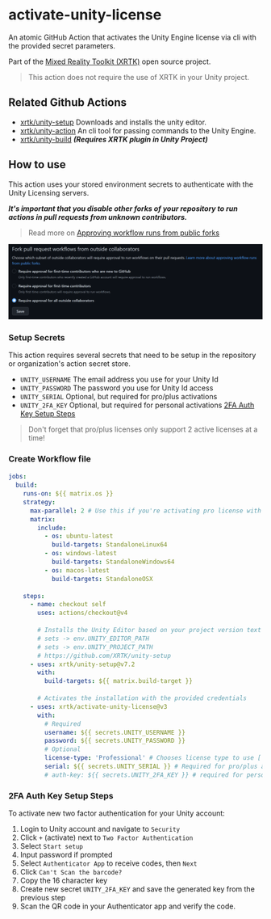 # activate-unity-license

An atomic GitHub Action that activates the Unity Engine license via cli with the provided secret parameters.

Part of the [Mixed Reality Toolkit (XRTK)](https://github.com/XRTK) open source project.

> This action does not require the use of XRTK in your Unity project.

## Related Github Actions

* [xrtk/unity-setup](https://github.com/XRTK/unity-setup) Downloads and installs the unity editor.
* [xrtk/unity-action](https://github.com/XRTK/unity-action) An cli tool for passing commands to the Unity Engine.
* [xrtk/unity-build](https://github.com/XRTK/unity-build) ***(Requires XRTK plugin in Unity Project)***

## How to use

This action uses your stored environment secrets to authenticate with the Unity Licensing servers.

***It's important that you disable other forks of your repository to run actions in pull requests from unknown contributors.***

> Read more on [Approving workflow runs from public forks](
https://docs.github.com/en/actions/managing-workflow-runs/approving-workflow-runs-from-public-forks)

[![Managing GitHub Actions settings for a repository](RecommendedSecuritySettings.png)](https://docs.github.com/en/repositories/managing-your-repositorys-settings-and-features/enabling-features-for-your-repository/managing-github-actions-settings-for-a-repository)

### Setup Secrets

This action requires several secrets that need to be setup in the repository or organization's action secret store.

* `UNITY_USERNAME` The email address you use for your Unity Id
* `UNITY_PASSWORD` The password you use for Unity Id access
* `UNITY_SERIAL` Optional, but required for pro/plus activations
* `UNITY_2FA_KEY` Optional, but required for personal activations [2FA Auth Key Setup Steps](#2fa-auth-key-setup-steps)

> Don't forget that pro/plus licenses only support 2 active licenses at a time!

### Create Workflow file

```yml
jobs:
  build:
    runs-on: ${{ matrix.os }}
    strategy:
      max-parallel: 2 # Use this if you're activating pro license with matrix
      matrix:
        include:
          - os: ubuntu-latest
            build-targets: StandaloneLinux64
          - os: windows-latest
            build-targets: StandaloneWindows64
          - os: macos-latest
            build-targets: StandaloneOSX

    steps:
      - name: checkout self
        uses: actions/checkout@v4

        # Installs the Unity Editor based on your project version text file
        # sets -> env.UNITY_EDITOR_PATH
        # sets -> env.UNITY_PROJECT_PATH
        # https://github.com/XRTK/unity-setup
      - uses: xrtk/unity-setup@v7.2
        with:
          build-targets: ${{ matrix.build-target }}

        # Activates the installation with the provided credentials
      - uses: xrtk/activate-unity-license@v3
        with:
          # Required
          username: ${{ secrets.UNITY_USERNAME }}
          password: ${{ secrets.UNITY_PASSWORD }}
          # Optional
          license-type: 'Professional' # Chooses license type to use [ Personal, Professional ]
          serial: ${{ secrets.UNITY_SERIAL }} # Required for pro/plus activations
          # auth-key: ${{ secrets.UNITY_2FA_KEY }} # required for personal activations
```

### 2FA Auth Key Setup Steps

To activate new two factor authentication for your Unity account:

1. Login to Unity account and navigate to `Security`
2. Click `+` (activate) next to `Two Factor Authentication`
3. Select `Start setup`
4. Input password if prompted
5. Select `Authenticator App` to receive codes, then `Next`
6. Click `Can't Scan the barcode?`
7. Copy the 16 character key
8. Create new secret `UNITY_2FA_KEY` and save the generated key from the previous step
9. Scan the QR code in your Authenticator app and verify the code.
